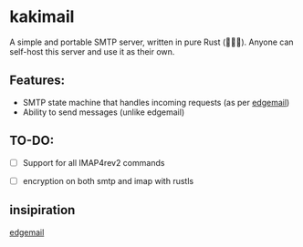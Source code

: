 # kakimail

A simple and portable SMTP server, written in pure Rust (🚀🚀🚀). Anyone can self-host this server and use it as their own.

## Features:

- SMTP state machine that handles incoming requests (as per [edgemail](https://github.com/psarna/edgemail/tree/master))
- Ability to send messages (unlike edgemail)

## TO-DO:
- [ ] Support for all IMAP4rev2 commands
- [ ] encryption on both smtp and imap with rustls


## insipiration
[edgemail](https://github.com/psarna/edgemail)
